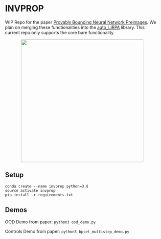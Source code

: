 # INVPROP

WIP Repo for the paper [Provably Bounding Neural Network Preimages](https://arxiv.org/abs/2302.01404). We plan on merging these functionalities into the [auto_LiRPA](https://github.com/Verified-Intelligence/auto_LiRPA) library. This current repo only supports the core bare functionality.

<p align="center">
<img src="https://user-images.githubusercontent.com/38450656/216413863-9a1d2422-94cc-4f4f-b0fe-c40ec4dcbbb9.png" width=400/>
</p>

## Setup

```
conda create --name invprop python=3.8
source activate invprop
pip install -r requirements.txt
```
## Demos

OOD Demo from paper: `python3 ood_demo.py`

Controls Demo from paper: `python3 bpset_multistep_demo.py`

## 
